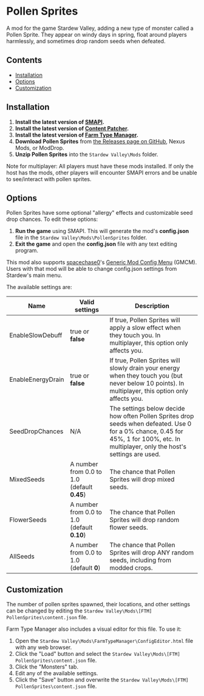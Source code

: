 # Pollen Sprites
A mod for the game Stardew Valley, adding a new type of monster called a Pollen Sprite. They appear on windy days in spring, float around players harmlessly, and sometimes drop random seeds when defeated.

## Contents
* [Installation](#installation)
* [Options](#options)
* [Customization](#customization)

## Installation
1. **Install the latest version of [SMAPI](https://smapi.io/).**
2. **Install the latest version of [Content Patcher](https://www.nexusmods.com/stardewvalley/mods/1915).**
3. **Install the latest version of [Farm Type Manager](https://www.nexusmods.com/stardewvalley/mods/3231).**
4. **Download Pollen Sprites** from [the Releases page on GitHub](https://github.com/Esca-MMC/PollenSprites/releases), Nexus Mods, or ModDrop.
5. **Unzip Pollen Sprites** into the `Stardew Valley\Mods` folder.

Note for multiplayer: All players must have these mods installed. If only the host has the mods, other players will encounter SMAPI errors and be unable to see/interact with pollen sprites.

## Options

Pollen Sprites have some optional "allergy" effects and customizable seed drop chances. To edit these options:

1. **Run the game** using SMAPI. This will generate the mod's **config.json** file in the `Stardew Valley\Mods\PollenSprites` folder.
2. **Exit the game** and open the **config.json** file with any text editing program.

This mod also supports [spacechase0](https://github.com/spacechase0)'s [Generic Mod Config Menu](https://spacechase0.com/mods/stardew-valley/generic-mod-config-menu/) (GMCM). Users with that mod will be able to change config.json settings from Stardew's main menu.

The available settings are:

Name | Valid settings | Description
-----|----------------|------------
EnableSlowDebuff | true or **false** | If true, Pollen Sprites will apply a slow effect when they touch you. In multiplayer, this option only affects you.
EnableEnergyDrain | true or **false** | If true, Pollen Sprites will slowly drain your energy when they touch you (but never below 10 points). In multiplayer, this option only affects you.
SeedDropChances | N/A | The settings below decide how often Pollen Sprites drop seeds when defeated. Use 0 for a 0% chance, 0.45 for 45%, 1 for 100%, etc. In multiplayer, only the host's settings are used.
MixedSeeds | A number from 0.0 to 1.0 (default **0.45**) | The chance that Pollen Sprites will drop mixed seeds.
FlowerSeeds | A number from 0.0 to 1.0 (default **0.10**) | The chance that Pollen Sprites will drop random flower seeds.
AllSeeds | A number from 0.0 to 1.0 (default **0**) | The chance that Pollen Sprites will drop ANY random seeds, including from modded crops.

## Customization

The number of pollen sprites spawned, their locations, and other settings can be changed by editing the `Stardew Valley\Mods\[FTM] PollenSprites\content.json` file.

Farm Type Manager also includes a visual editor for this file. To use it:

1. Open the `Stardew Valley\Mods\FarmTypeManager\ConfigEditor.html` file with any web browser.
2. Click the "Load" button and select the `Stardew Valley\Mods\[FTM] PollenSprites\content.json` file.
3. Click the "Monsters" tab.
4. Edit any of the available settings.
5. Click the "Save" button and overwrite the `Stardew Valley\Mods\[FTM] PollenSprites\content.json` file.
